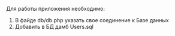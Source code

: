 Для работы приложения необходимо:
1. В файде db/db.php указать свое соединение к Базе данных
2. Добавить в БД дамб Users.sql
